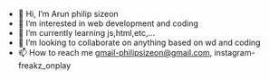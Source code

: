- 👋 Hi, I’m Arun philip sizeon
- 👀 I’m interested in web development and coding
- 🌱 I’m currently learning js,html,etc,...
- 💞️ I’m looking to collaborate on anything based on wd and coding
- 📫 How to reach me gmail-philipsizeon@gmail.com, instagram- freakz_onplay

<!---
philip31si/philip31si is a ✨ special ✨ repository because its `README.md` (this file) appears on your GitHub profile.
You can click the Preview link to take a look at your changes.
--->
